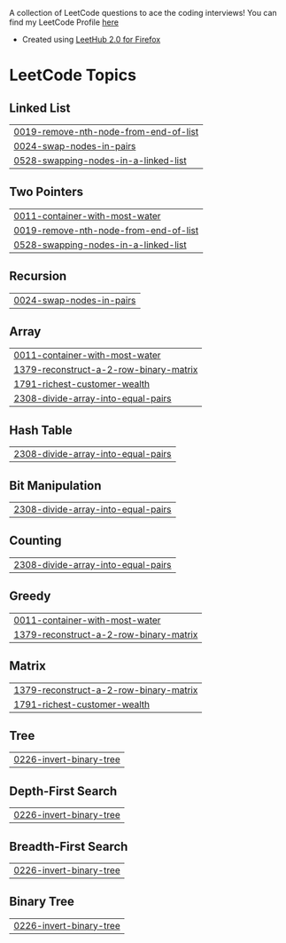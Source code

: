 A collection of LeetCode questions to ace the coding interviews! You can find my LeetCode Profile [here](https://leetcode.com/u/LukeMaden/)

- Created using [LeetHub 2.0 for Firefox](https://github.com/maitreya2954/LeetHub-2.0-Firefox)
<!---LeetCode Topics Start-->
# LeetCode Topics
## Linked List
|  |
| ------- |
| [0019-remove-nth-node-from-end-of-list](https://github.com/luke-maden/myLeetCode/tree/master/0019-remove-nth-node-from-end-of-list) |
| [0024-swap-nodes-in-pairs](https://github.com/luke-maden/myLeetCode/tree/master/0024-swap-nodes-in-pairs) |
| [0528-swapping-nodes-in-a-linked-list](https://github.com/luke-maden/myLeetCode/tree/master/0528-swapping-nodes-in-a-linked-list) |
## Two Pointers
|  |
| ------- |
| [0011-container-with-most-water](https://github.com/luke-maden/myLeetCode/tree/master/0011-container-with-most-water) |
| [0019-remove-nth-node-from-end-of-list](https://github.com/luke-maden/myLeetCode/tree/master/0019-remove-nth-node-from-end-of-list) |
| [0528-swapping-nodes-in-a-linked-list](https://github.com/luke-maden/myLeetCode/tree/master/0528-swapping-nodes-in-a-linked-list) |
## Recursion
|  |
| ------- |
| [0024-swap-nodes-in-pairs](https://github.com/luke-maden/myLeetCode/tree/master/0024-swap-nodes-in-pairs) |
## Array
|  |
| ------- |
| [0011-container-with-most-water](https://github.com/luke-maden/myLeetCode/tree/master/0011-container-with-most-water) |
| [1379-reconstruct-a-2-row-binary-matrix](https://github.com/luke-maden/myLeetCode/tree/master/1379-reconstruct-a-2-row-binary-matrix) |
| [1791-richest-customer-wealth](https://github.com/luke-maden/myLeetCode/tree/master/1791-richest-customer-wealth) |
| [2308-divide-array-into-equal-pairs](https://github.com/luke-maden/myLeetCode/tree/master/2308-divide-array-into-equal-pairs) |
## Hash Table
|  |
| ------- |
| [2308-divide-array-into-equal-pairs](https://github.com/luke-maden/myLeetCode/tree/master/2308-divide-array-into-equal-pairs) |
## Bit Manipulation
|  |
| ------- |
| [2308-divide-array-into-equal-pairs](https://github.com/luke-maden/myLeetCode/tree/master/2308-divide-array-into-equal-pairs) |
## Counting
|  |
| ------- |
| [2308-divide-array-into-equal-pairs](https://github.com/luke-maden/myLeetCode/tree/master/2308-divide-array-into-equal-pairs) |
## Greedy
|  |
| ------- |
| [0011-container-with-most-water](https://github.com/luke-maden/myLeetCode/tree/master/0011-container-with-most-water) |
| [1379-reconstruct-a-2-row-binary-matrix](https://github.com/luke-maden/myLeetCode/tree/master/1379-reconstruct-a-2-row-binary-matrix) |
## Matrix
|  |
| ------- |
| [1379-reconstruct-a-2-row-binary-matrix](https://github.com/luke-maden/myLeetCode/tree/master/1379-reconstruct-a-2-row-binary-matrix) |
| [1791-richest-customer-wealth](https://github.com/luke-maden/myLeetCode/tree/master/1791-richest-customer-wealth) |
## Tree
|  |
| ------- |
| [0226-invert-binary-tree](https://github.com/luke-maden/myLeetCode/tree/master/0226-invert-binary-tree) |
## Depth-First Search
|  |
| ------- |
| [0226-invert-binary-tree](https://github.com/luke-maden/myLeetCode/tree/master/0226-invert-binary-tree) |
## Breadth-First Search
|  |
| ------- |
| [0226-invert-binary-tree](https://github.com/luke-maden/myLeetCode/tree/master/0226-invert-binary-tree) |
## Binary Tree
|  |
| ------- |
| [0226-invert-binary-tree](https://github.com/luke-maden/myLeetCode/tree/master/0226-invert-binary-tree) |
<!---LeetCode Topics End-->
